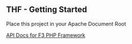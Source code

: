 ## THF - Getting Started

Place this project in your Apache Document Root

<a href="http://fatfreeframework.com/api-reference">API Docs for F3 PHP Framework</a>

